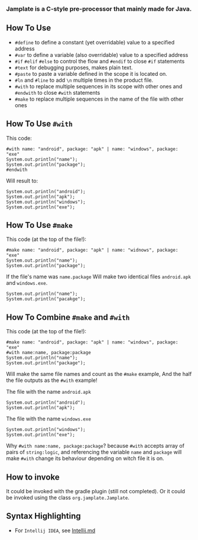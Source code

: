 ### Jamplate is a C-style pre-processor that mainly made for Java.

## How To Use
 - `#define` to define a constant (yet overridable) value to a specified address
 - `#var` to define a variable (also overridable) value to a specified address
 - `#if` `#elif` `#else` to control the flow and `#endif` to close `#if` statements
 - `#text` for debugging purposes, makes plain text.
 - `#paste` to paste a variable defined in the scope it is located on. 
 - `#ln` and `#line` to add `\n` multiple times in the product file.
 - `#with` to replace multiple sequences in its scope with other ones and `#endwith` to close `#with` statements
 - `#make` to replace multiple sequences in the name of the file with other ones

## How To Use `#with`
 This code: 
 ```
 #with name: "android", package: "apk" | name: "windows", package: "exe"
 System.out.println("name");
 System.out.println("package");
 #endwith
 ```
 Will result to:
 ```
 System.out.println("android");
 System.out.println("apk");
 System.out.println("windows");
 System.out.println("exe");
 ```
 
## How To Use `#make`
 This code (at the top of the file!):
 ```
 #make name: "android", package: "apk" | name: "widnows", package: "exe"
 System.out.println("name");
 System.out.println("package");
 ```
 If the file's name was `name.package`
 Will make two identical files `android.apk` and `windows.exe`.
 ```
 System.out.println("name");
 System.out.println("pacakge");
 ```
 
## How To Combine `#make` and `#with`
 This code (at the top of the file!):
 ```
 #make name: "android", package: "apk" | name: "windows", package: "exe"
 #with name:name, package:package
 System.out.println("name");
 System.out.println("package");
 ```
 Will make the same file names and count as the `#make` example, And the half the file outputs as the `#with` example!
 
 The file with the name `android.apk`
 ```
 System.out.println("android");
 System.out.println("apk");
 ```
 
 The file with the name `windows.exe`
 ```
 System.out.println("windows");
 System.out.println("exe");
 ```
 
 Why `#with name:name, package:package`?
 because `#with` accepts array of pairs of `string:logic`, and referencing the variable `name` and `package` will make `#with` change its behaviour depending on witch file it is on.

## How to invoke
 It could be invoked with the gradle plugin (still not completed). 
 Or it could be invoked using the class `org.jamplate.Jamplate`.

## Syntax Highlighting
  - For `Intellij IDEA`, see [Intellij.md](https://github.com/cufyorg/jamplate-processor/blob/master/Intellij.md)